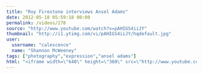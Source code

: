 ```yaml
---
title: "Roy Firestone interviews Ansel Adams"
date: 2012-05-18 05:59:18 00:00
permalink: /videos/178
source: "http://www.youtube.com/watch?v=pAHIGS4iiJY"
thumbnail: "http://i1.ytimg.com/vi/pAHIGS4iiJY/hqdefault.jpg"
user:
  username: "calescence"
  name: "Shannon McWeeney"
tags: ["photography","expression","ansel adams"]
html: "<iframe width=\"640\" height=\"360\" src=\"http://www.youtube.com/embed/pAHIGS4iiJY?wmode=transparent&fs=1&feature=oembed\" frameborder=\"0\" allowfullscreen></iframe>"
---
```


